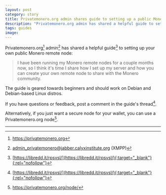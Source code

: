 ```yaml
---
layout: post
category: story
title: Privatemonero.org admin shares guide to setting up a public Monero remote node	
description: "Privatemonero.org admin has shared a helpful guide to setting up your own public Monero remote node."
tags: guides
image: 
---
```


Privatemonero.org[^1] admin[^2] has shared a helpful guide[^3] to setting up your own public Monero remote node:

> I have been running my Monero remote nodes for a couple months now, so I think it's time I share how I set up my server and how you can create your own remote node to share with the Monero community.	

The guide is geared towards beginners and should work on Debian and Debian-based Linux distros.

If you have questions or feedback, post a comment in the guide's thread[^3].

Alternatively, if you just want a secure node for your wallet, you can use a Privatemonero.org node[^4]. 

---

[^1]: https://privatemonero.org
[^2]: admin_privatemonero@jabber.calyxinstitute.org (XMPP)
[^3]: [https://libredd.it/rpsvsl/](https://libredd.it/rpsvsl/){:target="_blank"}{:rel="nofollow"}
[^4]: https://privatemonero.org/node/
